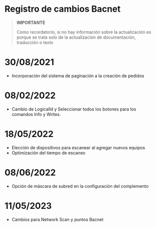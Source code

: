 # Registro de cambios Bacnet


>**IMPORTANTE**
>
>Como recordatorio, si no hay información sobre la actualización es porque se trata solo de la actualización de documentación, traducción o texto

# 30/08/2021

- Incorporación del sistema de paginación a la creación de pedidos


# 08/02/2022

- Cambio de LogicalId y Seleccionar todos los botones para los comandos Info y Writes.


# 18/05/2022

- Elección de dispositivos para escanear al agregar nuevos equipos
- Optimización del tiempo de escaneo


# 08/06/2022

- Opción de máscara de subred en la configuración del complemento

# 11/05/2023

- Cambios para Network Scan y puntos Bacnet
